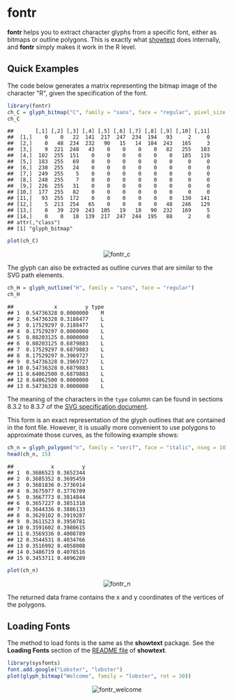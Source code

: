 # fontr

**fontr** helps you to extract character glyphs from a specific font, either as
bitmaps or outline polygons. This is exactly what
[showtext](https://github.com/yixuan/showtext) does internally, and **fontr**
simply makes it work in the R level.

## Quick Examples

The code below generates a matrix representing the bitmap image of the character
"R", given the specification of the font.


```r
library(fontr)
ch_C = glyph_bitmap("C", family = "sans", face = "regular", pixel_size = 20)
ch_C
```

```
##       [,1] [,2] [,3] [,4] [,5] [,6] [,7] [,8] [,9] [,10] [,11]
##  [1,]    0    0   22  141  217  247  234  194   93     2     0
##  [2,]    0   48  234  232   90   15   14  104  243   165     3
##  [3,]    9  221  248   43    0    0    0    0   82   255   103
##  [4,]  102  255  151    0    0    0    0    0    0   185   119
##  [5,]  183  255   69    0    0    0    0    0    0     0     0
##  [6,]  230  255   24    0    0    0    0    0    0     0     0
##  [7,]  249  255    5    0    0    0    0    0    0     0     0
##  [8,]  248  255    7    0    0    0    0    0    0     0     0
##  [9,]  226  255   31    0    0    0    0    0    0     0     0
## [10,]  177  255   82    0    0    0    0    0    0     0     0
## [11,]   93  255  172    0    0    0    0    0    0   130   141
## [12,]    5  213  254   65    0    0    0    0   48   246   129
## [13,]    0   39  229  243  105   19   18   90  232   169     5
## [14,]    0    0   18  139  217  247  244  195   88     2     0
## attr(,"class")
## [1] "glyph_bitmap"
```

```r
plot(ch_C)
```

<div align="center">
  <img src="http://i.imgur.com/xnMYGgZ.png" alt="fontr_c" />
</div>

The glyph can also be extracted as outline curves that are similar to the SVG
path elements.


```r
ch_H = glyph_outline("H", family = "sans", face = "regular")
ch_H
```

```
##             x         y type
## 1  0.54736328 0.0000000    M
## 2  0.54736328 0.3188477    L
## 3  0.17529297 0.3188477    L
## 4  0.17529297 0.0000000    L
## 5  0.08203125 0.0000000    L
## 6  0.08203125 0.6879883    L
## 7  0.17529297 0.6879883    L
## 8  0.17529297 0.3969727    L
## 9  0.54736328 0.3969727    L
## 10 0.54736328 0.6879883    L
## 11 0.64062500 0.6879883    L
## 12 0.64062500 0.0000000    L
## 13 0.54736328 0.0000000    L
```

The meaning of the characters in the `type` column can be found in sections
8.3.2 to 8.3.7 of the
[SVG specification document](http://www.w3.org/TR/SVG/paths.html).

This form is an exact representation of the glyph outlines that are contained
in the font file. However, it is usually more convenient to use polygons to
approximate those curves, as the following example shows:


```r
ch_n = glyph_polygon("n", family = "serif", face = "italic", nseg = 10)
head(ch_n, 15)
```

```
##            x         y
## 1  0.3686523 0.3652344
## 2  0.3685352 0.3695459
## 3  0.3681836 0.3736914
## 4  0.3675977 0.3776709
## 5  0.3667773 0.3814844
## 6  0.3657227 0.3851318
## 7  0.3644336 0.3886133
## 8  0.3629102 0.3919287
## 9  0.3611523 0.3950781
## 10 0.3591602 0.3980615
## 11 0.3569336 0.4008789
## 12 0.3544531 0.4034766
## 13 0.3516992 0.4058008
## 14 0.3486719 0.4078516
## 15 0.3453711 0.4096289
```

```r
plot(ch_n)
```

<div align="center">
  <img src="http://i.imgur.com/Y6CqPnt.png" alt="fontr_n" />
</div>

The returned data frame contains the x and y coordinates of the vertices of
the polygons.

## Loading Fonts

The method to load fonts is the same as the **showtext** package. See the
**Loading Fonts** section of the [README file](https://github.com/yixuan/showtext)
of **showtext**.


```r
library(sysfonts)
font.add.google("Lobster", "lobster")
plot(glyph_bitmap("Welcome", family = "lobster", rot = 30))
```

<div align="center">
  <img src="http://i.imgur.com/HYePkvZ.png" alt="fontr_welcome" />
</div>
